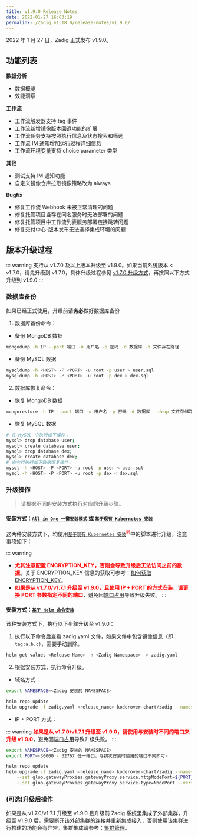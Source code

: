 ```yaml
---
title: v1.9.0 Release Notes
date: 2022-01-27 16:03:19
permalink: /Zadig v1.18.0/release-notes/v1.9.0/
---
```


2022 年 1 月 27 日，Zadig 正式发布 v1.9.0。

## 功能列表

**数据分析**
- 数据概览
- 效能洞察

**工作流**
- 工作流触发器支持 tag 事件
- 工作流新增镜像版本回退功能的扩展
- 工作流任务支持按照执行信息及状态搜索和筛选
- 工作流 IM 通知增加运行过程详细信息
- 工作流环境变量支持 choice parameter 类型

**其他**
- 测试支持 IM 通知功能
- 自定义镜像仓库拉取镜像策略改为 always

**Bugfix**
- 修复工作流 Webhook 未被正常清理的问题
- 修复托管项目当存在同名服务时无法部署的问题
- 修复托管项目中工作流列表服务部署链接跳转问题
- 修复交付中心-版本发布无法选择集成环境的问题

## 版本升级过程
::: warning
支持从 v1.7.0 及以上版本升级至 v1.9.0。如果当前系统版本 < v1.7.0，请先升级到 v1.7.0，具体升级过程参见 [v1.7.0 升级方式](/v1.7.1/release-notes/v1.7.0/#版本升级过程)，再按照以下方式升级到 v1.9.0
:::

### 数据库备份
如果已经正式使用，升级前请**务必**做好数据库备份
1. 数据库备份命令：
- 备份 MongoDB 数据
```bash
mongodump -h IP --port 端口 -u 用户名 -p 密码 -d 数据库 -o 文件存在路径
```
- 备份 MySQL 数据
```bash
mysqldump -h <HOST> -P <PORT> -u root -p user > user.sql
mysqldump -h <HOST> -P <PORT> -u root -p dex > dex.sql
```
2. 数据库恢复命令：
- 恢复 MongoDB 数据
```bash
mongorestore -h IP --port 端口 -u 用户名 -p 密码 -d 数据库 --drop 文件存储路径
```
- 恢复 MySQL 数据
```bash
# 在 MySQL 中执行如下操作：
mysql> drop database user;
mysql> create database user;
mysql> drop database dex;
mysql> create database dex;
# 命令行执行如下数据恢复操作：
mysql -h <HOST> -P <PORT> -u root -p user < user.sql
mysql -h <HOST> -P <PORT> -u root -p dex < dex.sql
```

### 升级操作

> 请根据不同的安装方式执行对应的升级步骤。

#### 安装方式：[`All in One 一键安装模式`](/v1.7.0/install/all-in-one/) 或 [`基于现有 Kubernetes 安装`](/v1.7.0/install/install-on-k8s/)

这两种安装方式下，均使用[`基于现有 Kubernetes 安装`](/cn/Zadig%20v1.18.0/install/install-on-k8s/)<sup style='color: red'>新</sup>中的脚本进行升级，注意事项如下：

::: warning
- <font color=#FF000 >**尤其注意配置 ENCRYPTION_KEY，否则会导致升级后无法访问之前的数据**</font>。关于 ENCRYPTION_KEY 信息的获取可参考：[如何获取 ENCRYPTION_KEY](/cn/Zadig%20v1.18.0/faq/debug-system/#安装时依赖的-encryption-key-信息遗忘-如何获取到)。
- <font color=#FF000 >**如果是从 v1.7.0/v1.7.1 升级至 v1.9.0，且使用 IP + PORT 的方式安装，请更换 PORT 参数指定不同的端口**</font>，避免因[端口占用](/cn/Zadig%20v1.18.0/faq/debug-system/#使用-ip-port-的方式从-1-7-0-1-7-1-版本升级时报错-provided-port-is-already-allocated)导致升级失败。
:::

#### 安装方式：[`基于 Helm 命令安装`](/v1.7.0/install/helm-deploy/)
该种安装方式下，执行以下步骤升级至 v1.9.0：

1. 执行以下命令后查看 zadig.yaml 文件，如果文件中包含镜像信息（即：`tag:a.b.c`），需要手动删除。

```bash
helm get values <Release Name> -n <Zadig Namespace>  > zadig.yaml
```

2. 根据安装方式，执行命令升级。

- 域名方式：

```bash
export NAMESPACE=<Zadig 安装的 NAMESPACE>

helm repo update
helm upgrade -f zadig.yaml <release_name> koderover-chart/zadig --namespace ${NAMESPACE} --version=1.9.0
```

- IP + PORT 方式：

::: warning
<font color=#FF000 >**如果是从 v1.7.0/v1.7.1 升级至 v1.9.0，请使用与安装时不同的端口来升级 v1.9.0**</font>，避免因[端口占用](/cn/Zadig%20v1.18.0/faq/debug-system/#使用-ip-port-的方式从-1-7-0-1-7-1-版本升级时报错-provided-port-is-already-allocated)导致升级失败。
:::

```bash
export NAMESPACE=<Zadig 安装的 NAMESPACE>
export PORT=<30000 - 32767 任一端口，与初次安装时使用的端口不同即可>

helm repo update
helm upgrade -f zadig.yaml <release_name> koderover-chart/zadig --namespace ${NAMESPACE} \
    --set gloo.gatewayProxies.gatewayProxy.service.httpNodePort=${PORT} \
    --set gloo.gatewayProxies.gatewayProxy.service.type=NodePort --version=1.9.0
```

### (可选)升级后操作

如果是从 v1.7.0/v1.7.1 升级至 v1.9.0 且升级前 Zadig 系统里集成了外部集群，升级至 v1.9.0 后，需要断开该外部集群的连接并重新集成接入，否则使用该集群进行构建的功能会有异常。集群集成请参考：[集群管理](/cn/Zadig%20v1.18.0/pages/cluster_manage/)。
